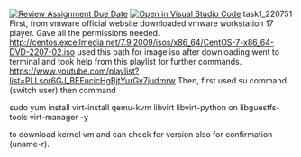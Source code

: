 [![Review Assignment Due Date](https://classroom.github.com/assets/deadline-readme-button-24ddc0f5d75046c5622901739e7c5dd533143b0c8e959d652212380cedb1ea36.svg)](https://classroom.github.com/a/MNKuYdJP)
[![Open in Visual Studio Code](https://classroom.github.com/assets/open-in-vscode-718a45dd9cf7e7f842a935f5ebbe5719a5e09af4491e668f4dbf3b35d5cca122.svg)](https://classroom.github.com/online_ide?assignment_repo_id=11038052&assignment_repo_type=AssignmentRepo)
task1_220751
 First, from vmware official website 
downloaded vmware workstation 17 player.
Gave all the permissions needed.
http://centos.excellmedia.net/7.9.2009/isos/x86_64/CentOS-7-x86_64-DVD-2207-02.iso used this path for image iso after downloading
went to terminal and took help from this playlist for further commands.
https://www.youtube.com/playlist?list=PLLsor6GJ_BEEucicHgBjtYurGv7judmrw
Then, first used su command (switch user)
then command 


sudo yum install virt-install qemu-kvm libvirt libvirt-python on libguestfs-tools virt-manager -y 


to download kernel vm
and can check for version also for confirmation (uname-r).
